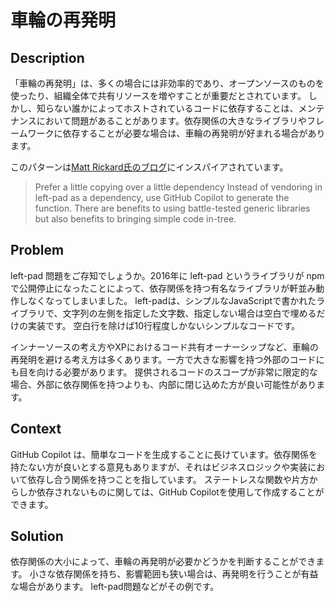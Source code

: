 # 車輪の再発明

## Description

「車輪の再発明」は、多くの場合には非効率的であり、オープンソースのものを使ったり、組織全体で共有リソースを増やすことが重要だとされています。
しかし、知らない誰かによってホストされているコードに依存することは、メンテナンスにおいて問題があることがあります。依存関係の大きなライブラリやフレームワークに依存することが必要な場合は、車輪の再発明が好まれる場合があります。

このパターンは[Matt Rickard氏のブログ](https://matt-rickard.com/having-a-copilot)にインスパイアされています。

> Prefer a little copying over a little dependency
> Instead of vendoring in left-pad as a dependency, use GitHub Copilot to generate the function. There are benefits to using battle-tested generic libraries but also benefits to bringing simple code in-tree.

## Problem

left-pad 問題をご存知でしょうか。2016年に left-pad というライブラリが npm で公開停止になったことによって、依存関係を持つ有名なライブラリが軒並み動作しなくなってしまいました。
left-padは、シンプルなJavaScriptで書かれたライブラリで、文字列の左側を指定した文字数、指定しない場合は空白で埋めるだけの実装です。
空白行を除けば10行程度しかないシンプルなコードです。

インナーソースの考え方やXPにおけるコード共有オーナーシップなど、車輪の再発明を避ける考え方は多くあります。一方で大きな影響を持つ外部のコードにも目を向ける必要があります。
提供されるコードのスコープが非常に限定的な場合、外部に依存関係を持つよりも、内部に閉じ込めた方が良い可能性があります。

## Context

GitHub Copilot は、簡単なコードを生成することに長けています。依存関係を持たない方が良いとする意見もありますが、それはビジネスロジックや実装において依存し合う関係を持つことを指しています。
ステートレスな関数や片方からしか依存されないものに関しては、GitHub Copilotを使用して作成することができます。

## Solution

依存関係の大小によって、車輪の再発明が必要かどうかを判断することができます。
小さな依存関係を持ち、影響範囲も狭い場合は、再発明を行うことが有益な場合があります。
left-pad問題などがその例です。
